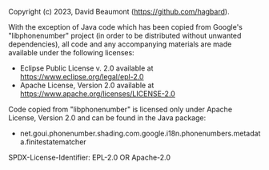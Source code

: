 Copyright (c) 2023, David Beaumont (https://github.com/hagbard).

With the exception of Java code which has been copied from Google's "libphonenumber"
project (in order to be distributed without unwanted dependencies), all code and any
accompanying materials are made available under the following licenses:
* Eclipse Public License v. 2.0 available at https://www.eclipse.org/legal/epl-2.0
* Apache License, Version 2.0 available at https://www.apache.org/licenses/LICENSE-2.0

Code copied from "libphonenumber" is licensed only under Apache License, Version 2.0 and
can be found in the Java package:
* net.goui.phonenumber.shading.com.google.i18n.phonenumbers.metadata.finitestatematcher

SPDX-License-Identifier: EPL-2.0 OR Apache-2.0